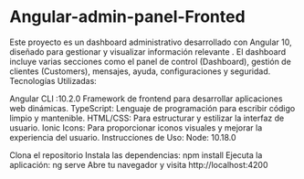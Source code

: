 # Angular-admin-panel-Fronted
Este proyecto es un dashboard administrativo desarrollado con Angular 10, diseñado para gestionar y visualizar información relevante . El dashboard incluye varias secciones como el panel de control (Dashboard), gestión de clientes (Customers), mensajes, ayuda, configuraciones y seguridad.
Tecnologías Utilizadas:

Angular CLI :10.2.0 Framework de frontend para desarrollar aplicaciones web dinámicas.
TypeScript: Lenguaje de programación para escribir código limpio y mantenible.
HTML/CSS: Para estructurar y estilizar la interfaz de usuario.
Ionic Icons: Para proporcionar iconos visuales y mejorar la experiencia del usuario.
Instrucciones de Uso:
Node: 10.18.0

Clona el repositorio
Instala las dependencias: npm install
Ejecuta la aplicación: ng serve
Abre tu navegador y visita http://localhost:4200

